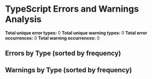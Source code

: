 # TypeScript Errors and Warnings Analysis

**Total unique error types:** 0
**Total unique warning types:** 0
**Total error occurrences:** 0
**Total warning occurrences:** 0

## Errors by Type (sorted by frequency)


## Warnings by Type (sorted by frequency)

